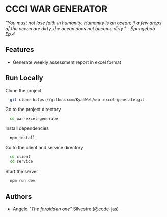 
# CCCI WAR GENERATOR


*“You must not lose faith in humanity. Humanity is an ocean; if a few drops of the ocean are dirty, the ocean does not become dirty.” - Spongebob Ep.4*


## Features

- Generate weekly assessment report in excel format


## Run Locally

Clone the project

```bash
  git clone https://github.com/KyahWel/war-excel-generate.git
```

Go to the project directory

```bash
  cd war-excel-generate
```

Install dependencies

```bash
  npm install
```

Go to the client and service directory

```bash
  cd client
  cd service
```

Start the server

```bash
  npm run dev
```


## Authors

- Angelo *"The forbidden one"* Silvestre ([@code-jas](https://github.com/code-jas))



